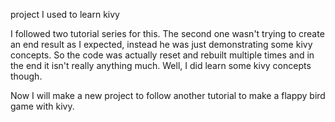 project I used to learn kivy

I followed two tutorial series for this. The second one wasn't trying to create an end result as I expected, instead he was just demonstrating some kivy concepts. So the code was actually reset and rebuilt multiple times and in the end it isn't really anything much. Well, I did learn some kivy concepts though.

Now I will make a new project to follow another tutorial to make a flappy bird game with kivy.